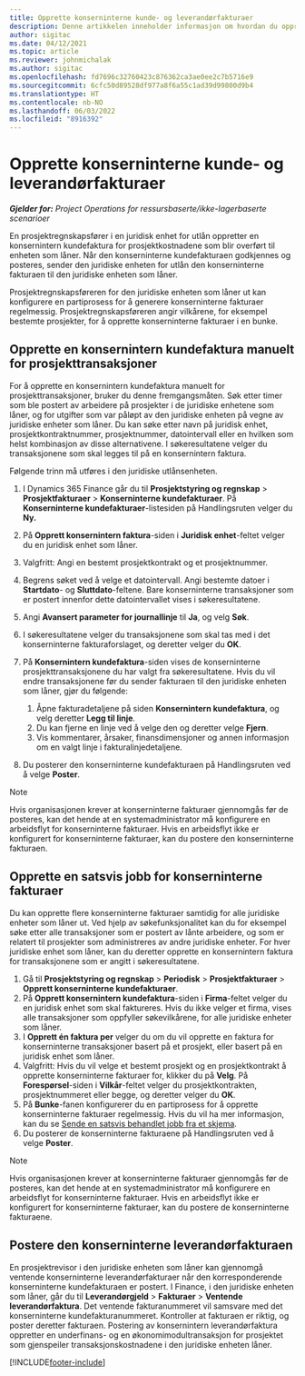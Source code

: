 ```yaml
---
title: Opprette konserninterne kunde- og leverandørfakturaer
description: Denne artikkelen inneholder informasjon om hvordan du oppretter konserninterne kunde- og leverandørfakturaer.
author: sigitac
ms.date: 04/12/2021
ms.topic: article
ms.reviewer: johnmichalak
ms.author: sigitac
ms.openlocfilehash: fd7696c32760423c876362ca3ae0ee2c7b5716e9
ms.sourcegitcommit: 6cfc50d89528df977a8f6a55c1ad39d99800d9b4
ms.translationtype: HT
ms.contentlocale: nb-NO
ms.lasthandoff: 06/03/2022
ms.locfileid: "8916392"
---
```

# <a name="create-intercompany-customer-and-vendor-invoices"></a>Opprette konserninterne kunde- og leverandørfakturaer

_**Gjelder for:** Project Operations for ressursbaserte/ikke-lagerbaserte scenarioer_

En prosjektregnskapsfører i en juridisk enhet for utlån oppretter en konsernintern kundefaktura for prosjektkostnadene som blir overført til enheten som låner. Når den konserninterne kundefakturaen godkjennes og posteres, sender den juridiske enheten for utlån den konserninterne fakturaen til den juridiske enheten som låner.

Prosjektregnskapsføreren for den juridiske enheten som låner ut kan konfigurere en partiprosess for å generere konserninterne fakturaer regelmessig. Prosjektregnskapsføreren angir vilkårene, for eksempel bestemte prosjekter, for å opprette konserninterne fakturaer i en bunke.

## <a name="manually-create-an-intercompany-customer-invoice-for-project-transactions"></a>Opprette en konsernintern kundefaktura manuelt for prosjekttransaksjoner 

For å opprette en konsernintern kundefaktura manuelt for prosjekttransaksjoner, bruker du denne fremgangsmåten. Søk etter timer som ble postert av arbeidere på prosjekter i de juridiske enhetene som låner, og for utgifter som var påløpt av den juridiske enheten på vegne av juridiske enheter som låner. Du kan søke etter navn på juridisk enhet, prosjektkontraktnummer, prosjektnummer, datointervall eller en hvilken som helst kombinasjon av disse alternativene. I søkeresultatene velger du transaksjonene som skal legges til på en konsernintern faktura. 

Følgende trinn må utføres i den juridiske utlånsenheten. 

1. I Dynamics 365 Finance går du til **Prosjektstyring og regnskap** > **Prosjektfakturaer** > **Konserninterne kundefakturaer**. På **Konserninterne kundefakturaer**-listesiden på Handlingsruten velger du **Ny.**
2. På **Opprett konsernintern faktura**-siden i **Juridisk enhet**-feltet velger du en juridisk enhet som låner.
3. Valgfritt: Angi en bestemt prosjektkontrakt og et prosjektnummer.
4. Begrens søket ved å velge et datointervall. Angi bestemte datoer i **Startdato**- og **Sluttdato**-feltene. Bare konserninterne transaksjoner som er postert innenfor dette datointervallet vises i søkeresultatene.
5. Angi **Avansert parameter for journallinje** til **Ja**, og velg **Søk**.
6. I søkeresultatene velger du transaksjonene som skal tas med i det konserninterne fakturaforslaget, og deretter velger du **OK**.
7. På **Konsernintern kundefaktura**-siden vises de konserninterne prosjekttransaksjonene du har valgt fra søkeresultatene. Hvis du vil endre transaksjonene før du sender fakturaen til den juridiske enheten som låner, gjør du følgende:
  
    1. Åpne fakturadetaljene på siden **Konsernintern kundefaktura**, og velg deretter **Legg til linje**.
    2. Du kan fjerne en linje ved å velge den og deretter velge **Fjern**.
    3. Vis kommentarer, årsaker, finansdimensjoner og annen informasjon om en valgt linje i fakturalinjedetaljene.
    
8. Du posterer den konserninterne kundefakturaen på Handlingsruten ved å velge **Poster**.

> [!NOTE]
> Hvis organisasjonen krever at konserninterne fakturaer gjennomgås før de posteres, kan det hende at en systemadministrator må konfigurere en arbeidsflyt for konserninterne fakturaer. Hvis en arbeidsflyt ikke er konfigurert for konserninterne fakturaer, kan du postere den konserninterne fakturaen.

## <a name="create-a-batch-job-for-intercompany-invoices"></a>Opprette en satsvis jobb for konserninterne fakturaer

Du kan opprette flere konserninterne fakturaer samtidig for alle juridiske enheter som låner ut. Ved hjelp av søkefunksjonalitet kan du for eksempel søke etter alle transaksjoner som er postert av lånte arbeidere, og som er relatert til prosjekter som administreres av andre juridiske enheter. For hver juridiske enhet som låner, kan du deretter opprette en konsernintern faktura for transaksjonene som er angitt i søkeresultatene.

1. Gå til **Prosjektstyring og regnskap** > **Periodisk** > **Prosjektfakturaer** > **Opprett konserninterne kundefakturaer**.
2. På **Opprett konsernintern kundefaktura**-siden i **Firma**-feltet velger du en juridisk enhet som skal faktureres. Hvis du ikke velger et firma, vises alle transaksjoner som oppfyller søkevilkårene, for alle juridiske enheter som låner.
3. I **Opprett én faktura per** velger du om du vil opprette en faktura for konserninterne transaksjoner basert på et prosjekt, eller basert på en juridisk enhet som låner.
4. Valgfritt: Hvis du vil velge et bestemt prosjekt og en prosjektkontrakt å opprette konserninterne fakturaer for, klikker du på **Velg**. På **Forespørsel**-siden i **Vilkår**-feltet velger du prosjektkontrakten, prosjektnummeret eller begge, og deretter velger du **OK**.
5. På **Bunke**-fanen konfigurerer du en partiprosess for å opprette konserninterne fakturaer regelmessig. Hvis du vil ha mer informasjon, kan du se [Sende en satsvis behandlet jobb fra et skjema](/dynamicsax-2012/appuser-itpro/submit-a-batch-processing-job-from-a-form).
6. Du posterer de konserninterne fakturaene på Handlingsruten ved å velge **Poster**.

> [!NOTE]
> Hvis organisasjonen krever at konserninterne fakturaer gjennomgås før de posteres, kan det hende at en systemadministrator må konfigurere en arbeidsflyt for konserninterne fakturaer. Hvis en arbeidsflyt ikke er konfigurert for konserninterne fakturaer, kan du postere de konserninterne fakturaene.

## <a name="post-the-intercompany-vendor-invoice"></a>Postere den konserninterne leverandørfakturaen

En prosjektrevisor i den juridiske enheten som låner kan gjennomgå ventende konserninterne leverandørfakturaer når den korresponderende konserninterne kundefakturaen er postert. I Finance, i den juridiske enheten som låner, går du til **Leverandørgjeld** > **Fakturaer** > **Ventende leverandørfaktura**. Det ventende fakturanummeret vil samsvare med det konserninterne kundefakturanummeret. Kontroller at fakturaen er riktig, og poster deretter fakturaen. Postering av konsernintern leverandørfaktura oppretter en underfinans- og en økonomimodultransaksjon for prosjektet som gjenspeiler transaksjonskostnadene i den juridiske enheten låner.


[!INCLUDE[footer-include](../includes/footer-banner.md)]
